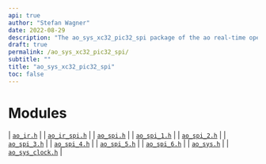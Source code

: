 ```yaml
---
api: true
author: "Stefan Wagner"
date: 2022-08-29
description: "The ao_sys_xc32_pic32_spi package of the ao real-time operating system."
draft: true
permalink: /ao_sys_xc32_pic32_spi/ 
subtitle: ""
title: "ao_sys_xc32_pic32_spi"
toc: false
---
```


# Modules

| [`ao_ir.h`](ao_ir.h.md) |
| [`ao_ir_spi.h`](ao_ir_spi.h.md) |
| [`ao_spi.h`](ao_spi.h.md) |
| [`ao_spi_1.h`](ao_spi_1.h.md) |
| [`ao_spi_2.h`](ao_spi_2.h.md) |
| [`ao_spi_3.h`](ao_spi_3.h.md) |
| [`ao_spi_4.h`](ao_spi_4.h.md) |
| [`ao_spi_5.h`](ao_spi_5.h.md) |
| [`ao_spi_6.h`](ao_spi_6.h.md) |
| [`ao_sys.h`](ao_sys.h.md) |
| [`ao_sys_clock.h`](ao_sys_clock.h.md) |
